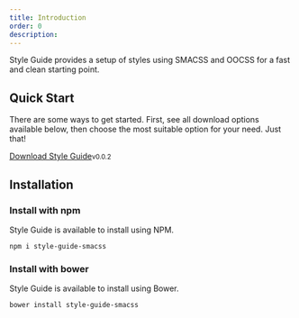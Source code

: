 ```yaml
---
title: Introduction
order: 0
description: 
---
```


Style Guide provides a setup of styles using SMACSS and OOCSS for a fast and clean starting point.

## Quick Start

There are some ways to get started. First, see all download options available below, then choose the most suitable option for your need. Just that!

<a href="https://github.com/alexandesigner/style-guide/archive/master.zip" class="button button-info" target="_blank">Download Style Guide</a><small class="muted">v0.0.2</small>

## Installation

### Install with npm

Style Guide is available to install using NPM.

`npm i style-guide-smacss`

### Install with bower

Style Guide is available to install using Bower.

`bower install style-guide-smacss`